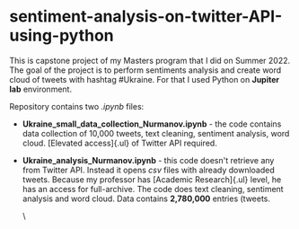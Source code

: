 # sentiment-analysis-on-twitter-API-using-python

This is capstone project of my Masters program that I did on Summer 2022. The goal of the project is to perform sentiments analysis and create word cloud of tweets with hashtag \#Ukraine. For that I used Python on **Jupiter lab** environment.

Repository contains two *.ipynb* files:

-   **Ukraine_small_data_collection_Nurmanov.ipynb** - the code contains data collection of 10,000 tweets, text cleaning, sentiment analysis, word cloud. [Elevated access]{.ul} of Twitter API required.

-   **Ukraine_analysis_Nurmanov.ipynb** - this code doesn't retrieve any from Twitter API. Instead it opens *csv* files with already downloaded tweets. Because my professor has [Academic Research]{.ul} level, he has an access for full-archive. The code does text cleaning, sentiment analysis and word cloud. Data contains **2,780,000** entries (tweets.

    \
